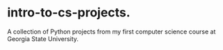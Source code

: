 # intro-to-cs-projects.
A collection of Python projects from my first computer science course at Georgia State University.
